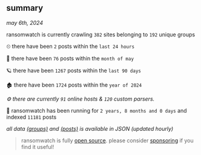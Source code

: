 
## summary
_may 6th, 2024_

ransomwatch is currently crawling `382` sites belonging to `192` unique groups

⏲ there have been `2` posts within the `last 24 hours`

🦈 there have been `76` posts within the `month of may`

🪐 there have been `1267` posts within the `last 90 days`

🏚 there have been `1724` posts within the `year of 2024`

_⚙️ there are currently `91` online hosts & `120` custom parsers._

🦕 ransomwatch has been running for `2 years, 8 months and 0 days` and indexed `11181` posts

_all data  [(groups)](http://ransomwhat.telemetry.ltd/groups) and [(posts)](http://ransomwhat.telemetry.ltd/posts) is available in JSON (updated hourly)_

> ransomwatch is fully [open source](https://github.com/joshhighet/ransomwatch#ransomwatch--). please consider [sponsoring](https://github.com/sponsors/joshhighet) if you find it useful!
